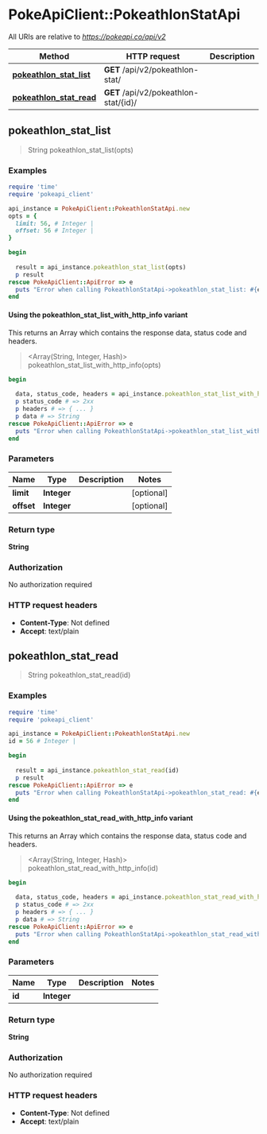 # PokeApiClient::PokeathlonStatApi

All URIs are relative to *https://pokeapi.co/api/v2*

| Method | HTTP request | Description |
| ------ | ------------ | ----------- |
| [**pokeathlon_stat_list**](PokeathlonStatApi.md#pokeathlon_stat_list) | **GET** /api/v2/pokeathlon-stat/ |  |
| [**pokeathlon_stat_read**](PokeathlonStatApi.md#pokeathlon_stat_read) | **GET** /api/v2/pokeathlon-stat/{id}/ |  |


## pokeathlon_stat_list

> String pokeathlon_stat_list(opts)



### Examples

```ruby
require 'time'
require 'pokeapi_client'

api_instance = PokeApiClient::PokeathlonStatApi.new
opts = {
  limit: 56, # Integer | 
  offset: 56 # Integer | 
}

begin
  
  result = api_instance.pokeathlon_stat_list(opts)
  p result
rescue PokeApiClient::ApiError => e
  puts "Error when calling PokeathlonStatApi->pokeathlon_stat_list: #{e}"
end
```

#### Using the pokeathlon_stat_list_with_http_info variant

This returns an Array which contains the response data, status code and headers.

> <Array(String, Integer, Hash)> pokeathlon_stat_list_with_http_info(opts)

```ruby
begin
  
  data, status_code, headers = api_instance.pokeathlon_stat_list_with_http_info(opts)
  p status_code # => 2xx
  p headers # => { ... }
  p data # => String
rescue PokeApiClient::ApiError => e
  puts "Error when calling PokeathlonStatApi->pokeathlon_stat_list_with_http_info: #{e}"
end
```

### Parameters

| Name | Type | Description | Notes |
| ---- | ---- | ----------- | ----- |
| **limit** | **Integer** |  | [optional] |
| **offset** | **Integer** |  | [optional] |

### Return type

**String**

### Authorization

No authorization required

### HTTP request headers

- **Content-Type**: Not defined
- **Accept**: text/plain


## pokeathlon_stat_read

> String pokeathlon_stat_read(id)



### Examples

```ruby
require 'time'
require 'pokeapi_client'

api_instance = PokeApiClient::PokeathlonStatApi.new
id = 56 # Integer | 

begin
  
  result = api_instance.pokeathlon_stat_read(id)
  p result
rescue PokeApiClient::ApiError => e
  puts "Error when calling PokeathlonStatApi->pokeathlon_stat_read: #{e}"
end
```

#### Using the pokeathlon_stat_read_with_http_info variant

This returns an Array which contains the response data, status code and headers.

> <Array(String, Integer, Hash)> pokeathlon_stat_read_with_http_info(id)

```ruby
begin
  
  data, status_code, headers = api_instance.pokeathlon_stat_read_with_http_info(id)
  p status_code # => 2xx
  p headers # => { ... }
  p data # => String
rescue PokeApiClient::ApiError => e
  puts "Error when calling PokeathlonStatApi->pokeathlon_stat_read_with_http_info: #{e}"
end
```

### Parameters

| Name | Type | Description | Notes |
| ---- | ---- | ----------- | ----- |
| **id** | **Integer** |  |  |

### Return type

**String**

### Authorization

No authorization required

### HTTP request headers

- **Content-Type**: Not defined
- **Accept**: text/plain

